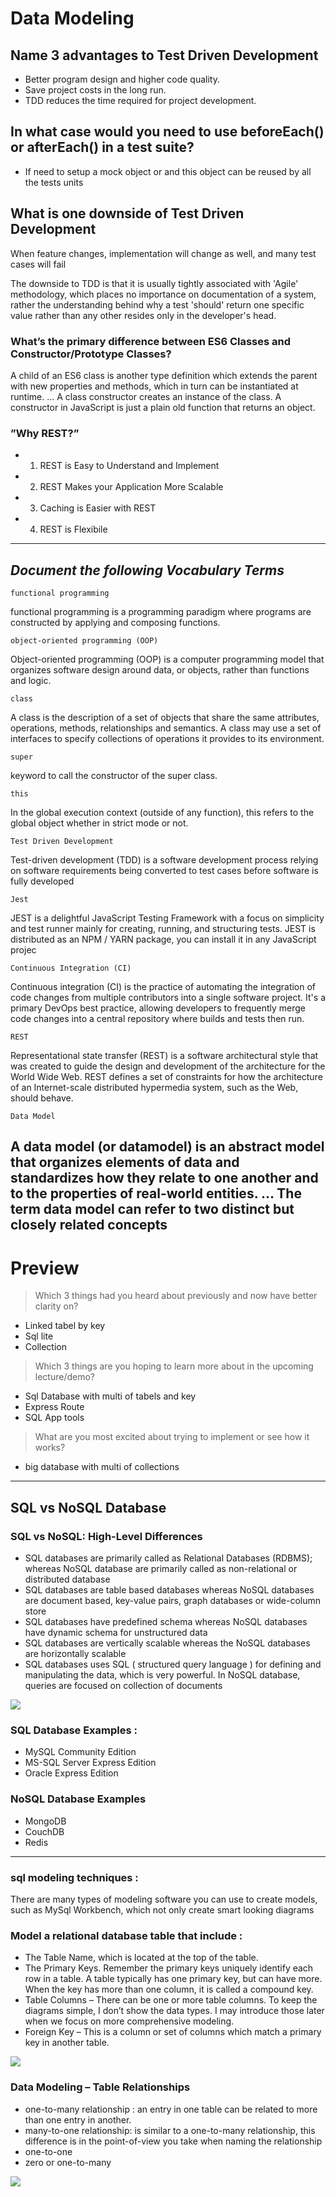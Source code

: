 # Data Modeling

## Name 3 advantages to Test Driven Development

- Better program design and higher code quality.
-  Save project costs in the long run.
- TDD reduces the time required for project development.

## In what case would you need to use beforeEach() or afterEach() in a test suite?

- If need to setup a mock object or  and this object  can be reused by all the tests units


## What is one downside of Test Driven Development

When feature changes, implementation will change as well, and many test cases will fail

The downside to TDD is that it is usually tightly associated with 'Agile' methodology, which places no importance on documentation of a system, rather the understanding behind why a test 'should' return one specific value rather than any other resides only in the developer's head.


### What’s the primary difference between ES6 Classes and Constructor/Prototype Classes?

A child of an ES6 class is another type definition which extends the parent with new properties and methods, which in turn can be instantiated at runtime. ... A class constructor creates an instance of the class. A constructor in JavaScript is just a plain old function that returns an object.



### ”Why REST?”

- 1) REST is Easy to Understand and Implement
- 2) REST Makes your Application More Scalable
 - 3) Caching is Easier with REST
- 4) REST is Flexibile


-------------------------------------------------------------------

## *Document the following Vocabulary Terms*

``functional programming``

 functional programming is a programming paradigm where programs are constructed by applying and composing functions.

``object-oriented programming (OOP)``

Object-oriented programming (OOP) is a computer programming model that organizes software design around data, or objects, rather than functions and logic.

``class``

A class is the description of a set of objects that share the same attributes, operations, methods, relationships and semantics. A class may use a set of interfaces to specify collections of operations it provides to its environment.

``super``

 keyword to call the constructor of the super class.

``this``

In the global execution context (outside of any function), this refers to the global object whether in strict mode or not.


``Test Driven Development``

Test-driven development (TDD) is a software development process relying on software requirements being converted to test cases before software is fully developed

``Jest``

JEST is a delightful JavaScript Testing Framework with a focus on simplicity and test runner mainly for creating, running, and structuring tests. JEST is distributed as an NPM / YARN package, you can install it in any JavaScript projec

``Continuous Integration (CI)``

Continuous integration (CI) is the practice of automating the integration of code changes from multiple contributors into a single software project. It's a primary DevOps best practice, allowing developers to frequently merge code changes into a central repository where builds and tests then run.

``REST``

Representational state transfer (REST) is a software architectural style that was created to guide the design and development of the architecture for the World Wide Web. REST defines a set of constraints for how the architecture of an Internet-scale distributed hypermedia system, such as the Web, should behave.

``Data Model``

A data model (or datamodel) is an abstract model that organizes elements of data and standardizes how they relate to one another and to the properties of real-world entities. ... The term data model can refer to two distinct but closely related concepts
--------------------------------------------------------------------------

# Preview
> Which 3 things had you heard about previously and now have better clarity on?
- Linked tabel by key
- Sql lite 
- Collection
> Which 3 things are you hoping to learn more about in the upcoming lecture/demo? 
- Sql  Database with multi of tabels and key
- Express Route
- SQL App tools 
> What are you most excited about trying to implement or see how it works?
-  big database with multi of collections 

-----------------------------------------------------------------

## SQL vs NoSQL Database 

### SQL vs NoSQL: High-Level Differences 
- SQL databases are primarily called as Relational Databases (RDBMS); whereas NoSQL database are primarily called as non-relational or distributed database 
- SQL databases are table based databases whereas NoSQL databases are document based, key-value pairs, graph databases or wide-column store 
- SQL databases have predefined schema whereas NoSQL databases have dynamic schema for unstructured data 
- SQL databases are vertically scalable whereas the NoSQL databases are horizontally scalable 
 - SQL databases uses SQL ( structured query language ) for defining and manipulating the data, which is very powerful. In NoSQL database, queries are focused on collection of documents 

![](https://miro.medium.com/max/2000/1*1QyI7Zxx73mkG0FcwNUyuw.jpeg)
 ### SQL Database Examples : 
 - MySQL Community Edition 
 - MS-SQL Server Express Edition 
 - Oracle Express Edition 

 ### NoSQL Database Examples
-  MongoDB 
- CouchDB 
- Redis 

---------------------------------------------------------
### sql modeling techniques : 

There are many types of modeling software you can use to create models, such as MySql Workbench, which not only create smart looking diagrams 
### Model a relational database table that include : 
- The Table Name, which is located at the top of the table.
- The Primary Keys.  Remember the primary keys uniquely identify each row in a table.  A table typically has one primary key, but can have more.  When the key has more than one column, it is called a compound key.
- Table Columns – There can be one or more table columns.  To keep the diagrams simple, I don’t show the data types.  I may introduce those later when we focus on more comprehensive modeling.
- Foreign Key – This is a column or set of columns which match a primary key in another table.   


![](https://www.essentialsql.com/wp-content/uploads/2021/11/Database-Table-Data-Modeling.png?ezimgfmt=rs:455x336/rscb23/ng:webp/ngcb23)  

### Data Modeling – Table Relationships 

- one-to-many relationship : an entry in one table can be related to more than one entry in another. 
- many-to-one relationship:  is similar to a one-to-many relationship, this difference is in the point-of-view you take when naming the relationship
- one-to-one 
- zero or one-to-many 


![](https://www.essentialsql.com/wp-content/uploads/2014/06/DataModel-Relations1.png?ezimgfmt=ng:webp/ngcb23)
